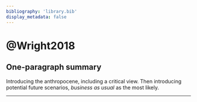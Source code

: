 ```yaml
---
bibliography: 'library.bib'
display_metadata: false
---
```


# @Wright2018

## One-paragraph summary

Introducing the anthropocene, including a critical view. Then introducing potential future scenarios, _business as usual_ as the most likely.

---